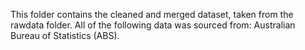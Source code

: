 This folder contains the cleaned and merged dataset, taken from the rawdata folder. All of the following data was sourced from: Australian Bureau of Statistics (ABS).

